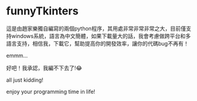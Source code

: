 # funnyTkinters
這是由趙家樂獨自編寫的兩個python程序，其用處非常非常非常之大，目前僅支持windows系統，語言為中文簡體，如果下載量大的話，我會考慮做跨平台和多語言支持，相信我，下載它，幫助提高你的開發效率，讓你的代碼bug不再有！

emmm...


好吧！我承認，我編不下去了!:joy:

all just kidding!

enjoy your programming time in life!

